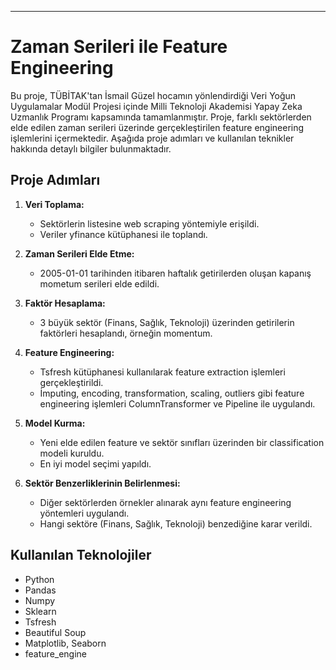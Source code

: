 
---

# Zaman Serileri ile Feature Engineering

Bu proje, TÜBİTAK'tan İsmail Güzel hocamın yönlendirdiği Veri Yoğun Uygulamalar Modül Projesi içinde Milli Teknoloji Akademisi Yapay Zeka Uzmanlık Programı kapsamında tamamlanmıştır. Proje, farklı sektörlerden elde edilen zaman serileri üzerinde gerçekleştirilen feature engineering işlemlerini içermektedir. 
Aşağıda proje adımları ve kullanılan teknikler hakkında detaylı bilgiler bulunmaktadır.

## Proje Adımları

1. **Veri Toplama:**
   - Sektörlerin listesine web scraping yöntemiyle erişildi.
   - Veriler yfinance kütüphanesi ile toplandı.

2. **Zaman Serileri Elde Etme:**
   - 2005-01-01 tarihinden itibaren haftalık getirilerden oluşan kapanış mometum serileri elde edildi.

3. **Faktör Hesaplama:**
   - 3 büyük sektör (Finans, Sağlık, Teknoloji) üzerinden getirilerin faktörleri hesaplandı, örneğin momentum.

4. **Feature Engineering:**
   - Tsfresh kütüphanesi kullanılarak feature extraction işlemleri gerçekleştirildi.
   - İmputing, encoding, transformation, scaling, outliers gibi feature engineering işlemleri ColumnTransformer ve Pipeline ile uygulandı.

5. **Model Kurma:**
   - Yeni elde edilen feature ve sektör sınıfları üzerinden bir classification modeli kuruldu.
   - En iyi model seçimi yapıldı.

6. **Sektör Benzerliklerinin Belirlenmesi:**
   - Diğer sektörlerden örnekler alınarak aynı feature engineering yöntemleri uygulandı.
   - Hangi sektöre (Finans, Sağlık, Teknoloji) benzediğine karar verildi.

## Kullanılan Teknolojiler
- Python
- Pandas
- Numpy
- Sklearn
- Tsfresh
- Beautiful Soup
- Matplotlib, Seaborn
- feature_engine
